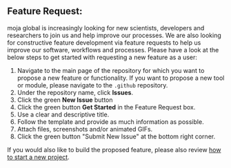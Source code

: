 ## Feature Request:

moja global is increasingly looking for new scientists, developers and researchers to join us and help improve our processes. We are also looking for constructive feature development via feature requests to help us improve our software, workflows and processes. Please have a look at the below steps to get started with requesting a new feature as a user:

1.  Navigate to the main page of the repository for which you want to propose a new feature or functionality. If you want to propose a new tool or module, please navigate to the `.github` repository.
2.  Under the repository name, click **Issues**.
3.  Click the green **New Issue** button
4.  Click the green button **Get Started** in the Feature Request box.
5.  Use a clear and descriptive title.
6.  Follow the template and provide as much information as possible.
7.  Attach files, screenshots and/or animated GIFs.
8.  Click the green button "Submit New Issue" at the bottom right corner.

If you would also like to build the proposed feature, please also review [how to start a new project](How-to-Start-a-New-Project.md).
